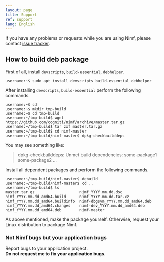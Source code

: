 ```yaml
---
layout: page
title: Support
ref: support
lang: English
---
```


If you have any problems or requests while you are using Nimf, please contact
[issue tracker](https://github.com/cogniti/nimf/issues).

## How to build deb package

First of all, install `devscripts`, `build-essential`, `debhelper`.

```
username:~$ sudo apt install devscripts build-essential debhelper
```

After installing `devscripts`, `build-essential` perform the following commands.

```
username:~$ cd
username:~$ mkdir tmp-build
username:~$ cd tmp-build
username:~/tmp-build$ wget https://github.com/cogniti/nimf/archive/master.tar.gz
username:~/tmp-build$ tar zxf master.tar.gz
username:~/tmp-build$ cd nimf-master
username:~/tmp-build/nimf-master$ dpkg-checkbuilddeps
```

You may see something like:

> dpkg-checkbuilddeps: Unmet build dependencies: some-package1 some-package2 ...

Install all dependent packages and perform the following commands.

```
username:~/tmp-build/nimf-master$ debuild
username:~/tmp-build/nimf-master$ cd ..
username:~/tmp-build$ ls
master.tar.gz                    nimf_YYYY.mm.dd.dsc
nimf_YYYY.mm.dd_amd64.build      nimf_YYYY.mm.dd.tar.xz
nimf_YYYY.mm.dd_amd64.buildinfo  nimf-dbgsym_YYYY.mm.dd_amd64.deb
nimf_YYYY.mm.dd_amd64.changes    nimf-dev_YYYY.mm.dd_amd64.deb
nimf_YYYY.mm.dd_amd64.deb        nimf-master
```

As above mentioned, make the package yourself. Otherwise, request your Linux
distribution to package Nimf.

### Not Nimf bugs but your application bugs

Report bugs to your application project.  
**Do not request me to fix your application bugs.**
